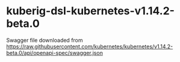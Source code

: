 # kuberig-dsl-kubernetes-v1.14.2-beta.0

Swagger file downloaded from https://raw.githubusercontent.com/kubernetes/kubernetes/v1.14.2-beta.0/api/openapi-spec/swagger.json
